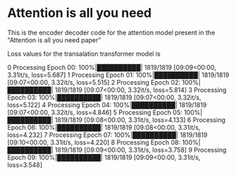 # Attention is all you need

This is the encoder decoder code for the attention model present in the "Attention is all you need paper"


Loss values for the transalation transformer model is

0
Processing Epoch 00: 100%|██████████| 1819/1819 [09:09<00:00,  3.31it/s, loss=5.687]
1
Processing Epoch 01: 100%|██████████| 1819/1819 [09:07<00:00,  3.32it/s, loss=5.515]
2
Processing Epoch 02: 100%|██████████| 1819/1819 [09:07<00:00,  3.32it/s, loss=5.814]
3
Processing Epoch 03: 100%|██████████| 1819/1819 [09:07<00:00,  3.32it/s, loss=5.122]
4
Processing Epoch 04: 100%|██████████| 1819/1819 [09:07<00:00,  3.32it/s, loss=4.846]
5
Processing Epoch 05: 100%|██████████| 1819/1819 [09:08<00:00,  3.31it/s, loss=4.133]
6
Processing Epoch 06: 100%|██████████| 1819/1819 [09:08<00:00,  3.31it/s, loss=4.232]
7
Processing Epoch 07: 100%|██████████| 1819/1819 [09:10<00:00,  3.31it/s, loss=4.220]
8
Processing Epoch 08: 100%|██████████| 1819/1819 [09:09<00:00,  3.31it/s, loss=3.758]
9
Processing Epoch 09: 100%|██████████| 1819/1819 [09:09<00:00,  3.31it/s, loss=3.548]
